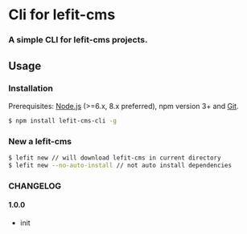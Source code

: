 # Cli for lefit-cms

### A simple CLI for lefit-cms projects.

<!-- badges section. -->


## Usage

### Installation

Prerequisites: [Node.js](https://nodejs.org/en/) (>=6.x, 8.x preferred), npm
version 3+ and [Git](https://git-scm.com/).

```bash
$ npm install lefit-cms-cli -g
```

### New a lefit-cms

```bash
$ lefit new // will download lefit-cms in current directory
$ lefit new --no-auto-install // not auto install dependencies
```



### CHANGELOG

#### 1.0.0

* init
